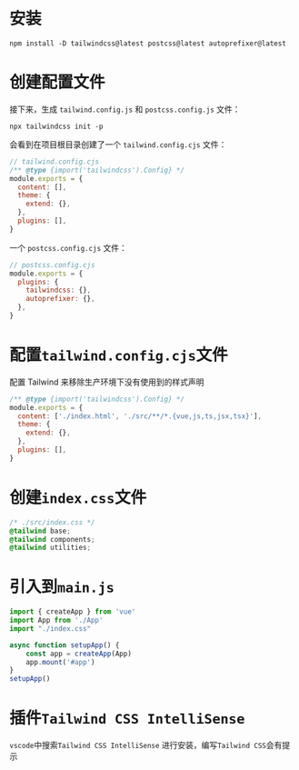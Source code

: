 # 安装

```npm
npm install -D tailwindcss@latest postcss@latest autoprefixer@latest
```

#  创建配置文件

接下来，生成 `tailwind.config.js` 和 `postcss.config.js` 文件：

```npm
npx tailwindcss init -p
```

会看到在项目根目录创建了一个 `tailwind.config.cjs` 文件：

```js
// tailwind.config.cjs
/** @type {import('tailwindcss').Config} */
module.exports = {
  content: [],
  theme: {
    extend: {},
  },
  plugins: [],
}
```

一个 `postcss.config.cjs` 文件：

```js
// postcss.config.cjs
module.exports = {
  plugins: {
    tailwindcss: {},
    autoprefixer: {},
  },
}
```

# 配置`tailwind.config.cjs`文件

配置 Tailwind 来移除生产环境下没有使用到的样式声明

```js
/** @type {import('tailwindcss').Config} */
module.exports = {
  content: ['./index.html', './src/**/*.{vue,js,ts,jsx,tsx}'],
  theme: {
    extend: {},
  },
  plugins: [],
}
```

# 创建`index.css`文件

```css
/* ./src/index.css */
@tailwind base;
@tailwind components;
@tailwind utilities;
```

# 引入到`main.js`

```js
import { createApp } from 'vue'
import App from './App'
import "./index.css"

async function setupApp() {
    const app = createApp(App)
    app.mount('#app')
}
setupApp()
```

# 插件`Tailwind CSS IntelliSense`

`vscode`中搜索`Tailwind CSS IntelliSense` 进行安装，编写`Tailwind CSS`会有提示